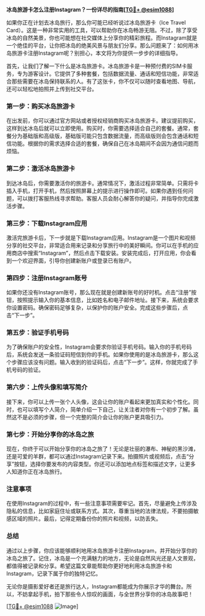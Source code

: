 **冰岛旅游卡怎么注册Instagram？一份详尽的指南[[TG💪+ @esim1088](https://t.me/s/esim1088)]**

如果你正在计划去冰岛旅行，那么你可能已经听说过冰岛旅游卡（Ice Travel Card）。这是一种非常实用的工具，可以帮助你在冰岛畅游无阻。不过，除了享受冰岛的自然美景，你也可能想在社交媒体上分享你的精彩旅程。而Instagram就是一个绝佳的平台，让你把冰岛的绝美风景与朋友们分享。那么问题来了：如何用冰岛旅游卡注册Instagram呢？别担心，本文将为你提供一步步的详细指导。

首先，让我们了解一下什么是冰岛旅游卡。冰岛旅游卡是一种预付费的SIM卡服务，专为游客设计。它提供了多种套餐，包括数据流量、通话和短信功能，非常适合那些需要在冰岛保持联系的人。有了这张卡，你不仅可以随时查看地图、导航，还可以轻松地拍照并上传到社交平台。

### 第一步：购买冰岛旅游卡

在出发前，你可以通过官方网站或者授权经销商购买冰岛旅游卡。建议提前购买，这样到达冰岛后就可以立即使用。购买时，你需要选择适合自己的套餐。通常，套餐分为基础版和高级版，基础版可能只包含数据流量，而高级版则会包含通话和短信功能。根据你的需求选择合适的套餐，确保自己在冰岛期间不会因为通信问题而烦恼。

### 第二步：激活冰岛旅游卡

到达冰岛后，你需要激活你的旅游卡。通常情况下，激活过程非常简单。只需将卡插入手机，打开手机，然后按照屏幕上的提示进行操作即可。如果你遇到任何问题，可以拨打客服热线寻求帮助。客服人员会耐心解答你的疑问，并指导你完成激活步骤。

### 第三步：下载Instagram应用

激活完旅游卡后，下一步就是下载Instagram应用。Instagram是一个图片和视频分享的社交平台，非常适合用来记录和分享旅行中的美好瞬间。你可以在手机的应用商店中搜索“Instagram”，然后点击下载安装。安装完成后，打开应用，你会看到一个欢迎界面，引导你创建新账户或登录已有账户。

### 第四步：注册Instagram账号

如果你还没有Instagram账号，那么现在就是创建新账号的好时机。点击“注册”按钮，按照提示输入你的基本信息，比如姓名和电子邮件地址。接下来，系统会要求你设置密码。确保密码足够复杂，以保护你的账户安全。完成这些步骤后，点击“下一步”。

### 第五步：验证手机号码

为了确保账户的安全性，Instagram会要求你验证手机号码。输入你的手机号码后，系统会发送一条验证码短信到你的手机。如果你使用的是冰岛旅游卡，那么这个步骤应该没有问题。输入收到的验证码后，点击“下一步”。这样，你就完成了手机号码的验证。

### 第六步：上传头像和填写简介

接下来，你可以上传一张个人头像，这会让你的账户看起来更加真实和个性化。同时，也可以填写个人简介，简单介绍一下自己，让关注者对你有一个初步了解。虽然这不是必须的步骤，但一个完整的简介会让你的账户更具吸引力。

### 第七步：开始分享你的冰岛之旅

现在，你终于可以开始分享你的冰岛之旅了！无论是壮丽的瀑布、神秘的黑沙滩，还是可爱的羊群，都可以通过Instagram记录下来。拍摄照片或视频后，点击“分享”按钮，选择你要发布的内容类型。你还可以添加地点标签和描述文字，让更多人知道你正在冰岛旅行。

### 注意事项

在使用Instagram的过程中，有一些注意事项需要牢记。首先，尽量避免上传涉及隐私的信息，比如家庭住址或联系方式。其次，尊重当地的法律法规，不要拍摄敏感区域的照片。最后，记得定期备份你的照片和视频，以防丢失。

### 总结

通过以上步骤，你应该能够顺利地用冰岛旅游卡注册Instagram，并开始分享你的冰岛之旅了。记住，冰岛是一个充满魅力的地方，无论是自然风光还是人文景观，都值得被记录和分享。希望这篇文章能帮助你更好地利用冰岛旅游卡和Instagram，记录下属于你的独特记忆。

无论你是摄影爱好者还是旅行达人，Instagram都能成为你展示才华的舞台。所以，不妨拿起手机，拍下那些令人惊叹的画面，与全世界分享你的冰岛故事吧！

[[TG💪+ @esim1088](https://t.me/s/esim1088) ![Image](https://i.postimg.cc/4NQfJmqS/Snipaste-2025-05-13-00-14-12.png)]
